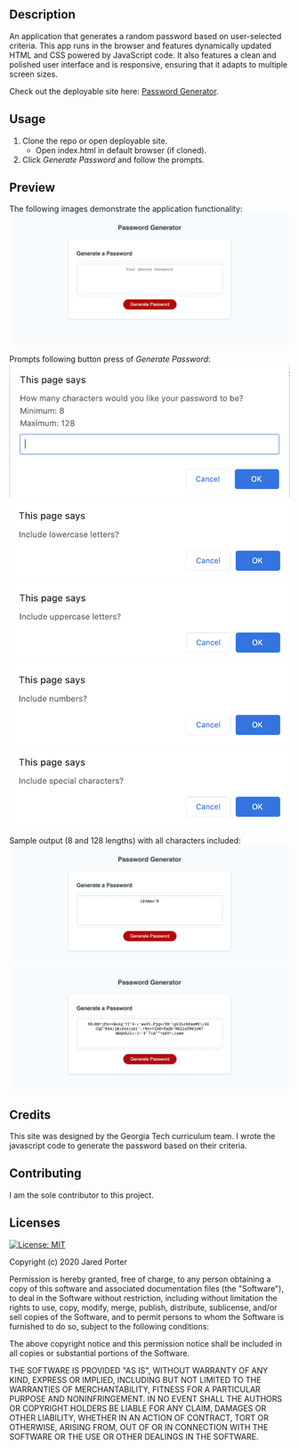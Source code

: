 ## Description 
An application that generates a random password based on user-selected criteria. This app runs in the browser and features dynamically updated HTML and CSS powered by JavaScript code. It also features a clean and polished user interface and is responsive, ensuring that it adapts to multiple screen sizes.

Check out the deployable site here: [Password Generator](https://jaredp17.github.io/PasswordGenerator/).

## Usage
1. Clone the repo or open deployable site.
    * Open index.html in default browser (if cloned).
2. Click _Generate Password_ and follow the prompts.

## Preview
The following images demonstrate the application functionality:
![Standalone](./Assets/passwd_demo.png)

Prompts following button press of _Generate Password_:
![Character Length](./Assets/prompt_char_length.png)
![Character Length](./Assets/prompt_lowercase.png)
![Character Length](./Assets/prompt_uppercase.png)
![Character Length](./Assets/prompt_numbers.png)
![Character Length](./Assets/prompt_special_chars.png)

Sample output (8 and 128 lengths) with all characters included:
![8 Character Password](./Assets/passwd_demo_8.png)
![128 Character Password](./Assets/passwd_demo_128.png)

## Credits
This site was designed by the Georgia Tech curriculum team. I wrote the javascript code to generate the password based on their criteria.  

## Contributing
I am the sole contributor to this project. 

## Licenses
[![License: MIT](https://img.shields.io/badge/License-MIT-yellow.svg)](https://opensource.org/licenses/MIT)

Copyright (c) 2020 Jared Porter

Permission is hereby granted, free of charge, to any person obtaining a copy of this software and associated documentation files (the "Software"), to deal in the Software without restriction, including without limitation the rights to use, copy, modify, merge, publish, distribute, sublicense, and/or sell copies of the Software, and to permit persons to whom the Software is furnished to do so, subject to the following conditions:

The above copyright notice and this permission notice shall be included in all copies or substantial portions of the Software.

THE SOFTWARE IS PROVIDED "AS IS", WITHOUT WARRANTY OF ANY KIND, EXPRESS OR IMPLIED, INCLUDING BUT NOT LIMITED TO THE WARRANTIES OF MERCHANTABILITY, FITNESS FOR A PARTICULAR PURPOSE AND NONINFRINGEMENT. IN NO EVENT SHALL THE AUTHORS OR COPYRIGHT HOLDERS BE LIABLE FOR ANY CLAIM, DAMAGES OR OTHER LIABILITY, WHETHER IN AN ACTION OF CONTRACT, TORT OR OTHERWISE, ARISING FROM, OUT OF OR IN CONNECTION WITH THE SOFTWARE OR THE USE OR OTHER DEALINGS IN THE SOFTWARE.